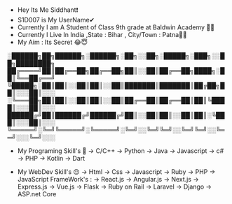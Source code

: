 - Hey Its Me Siddhant❗
- S1D007 is My UserName✔
- Currently I am A Student of Class 9th grade at Baldwin Academy 👩‍💻
- Currently I Live In India ,State : Bihar , City/Town : Patna💫💫
- My Aim : Its Secret 😂😇

░██████╗██╗██████╗░██████╗░██╗░░██╗░█████╗░███╗░░██╗████████╗
██╔════╝██║██╔══██╗██╔══██╗██║░░██║██╔══██╗████╗░██║╚══██╔══╝
╚█████╗░██║██║░░██║██║░░██║███████║███████║██╔██╗██║░░░██║░░░
░╚═══██╗██║██║░░██║██║░░██║██╔══██║██╔══██║██║╚████║░░░██║░░░
██████╔╝██║██████╔╝██████╔╝██║░░██║██║░░██║██║░╚███║░░░██║░░░
╚═════╝░╚═╝╚═════╝░╚═════╝░╚═╝░░╚═╝╚═╝░░╚═╝╚═╝░░╚══╝░░░╚═╝░░░

- My Programing Skill's 🥱 
          -> C/C++
          -> Python
          -> Java
          -> Javascript
          -> c#
          -> PHP
          -> Kotlin
          -> Dart
          
- My WebDev Skill's 😌
          -> Html
          -> Css
          -> Javascript
          -> Ruby
          -> PHP
          -> JavaScript FrameWork's :
                      -> React.js
                      -> Angular.js
                      -> Next.js
                      -> Express.js
                      -> Vue.js
          -> Flask
          -> Ruby on Rail
          -> Laravel
          -> Django
          -> ASP.net Core
